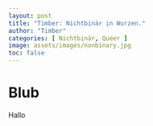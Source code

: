 ```yaml
---
layout: post
title: "Timber: Nichtbinär in Wurzen."
author: "Timber"
categories: [ Nichtbinär, Queer ]
image: assets/images/nonbinary.jpg
toc: false
---
```


# Blub

Hallo
